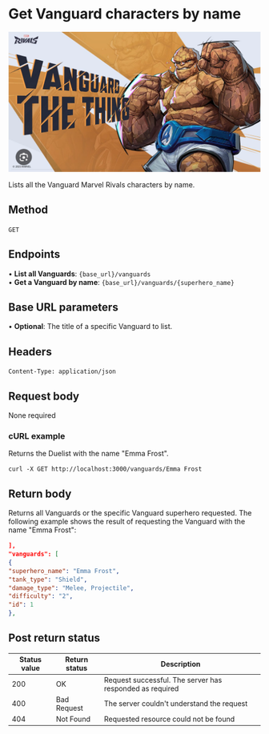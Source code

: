 # Get  Vanguard characters by name

![alt text](<../media/Vanguard.png>)

Lists all the Vanguard Marvel Rivals characters by name.

## Method

`GET`

## Endpoints
•	**List all Vanguards**: `{base_url}/vanguards` <br>
•	**Get a Vanguard by name**: `{base_url}/vanguards/{superhero_name}` 

## Base URL parameters
•	**Optional**: The title of a specific Vanguard to list.

## Headers

`Content-Type: application/json`

## Request body

None required

### cURL example
Returns the Duelist with the name "Emma Frost".

```
curl -X GET http://localhost:3000/vanguards/Emma Frost
```

## Return body
Returns all Vanguards or the specific Vanguard superhero requested. The following example shows the result of 
requesting the Vanguard with the name "Emma Frost":

```json
],
"vanguards": [
{
"superhero_name": "Emma Frost",
"tank_type": "Shield",
"damage_type": "Melee, Projectile",
"difficulty": "2",
"id": 1
},
```

## Post return status

| Status value | Return status | Description |
| ------------ | ------------- | ------------------------------------------------------------ |
| 200          | OK       | Request successful. The server has responded as required |
| 400          | Bad Request   | The server couldn't understand the request |
| 404 | Not Found | Requested resource could not be found |

